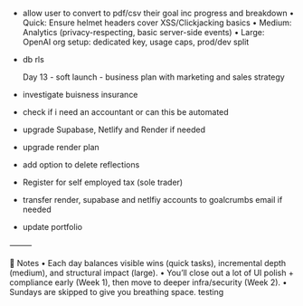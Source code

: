 - allow user to convert to pdf/csv their goal inc progress and breakdown
  • Quick: Ensure helmet headers cover XSS/Clickjacking basics
  • Medium: Analytics (privacy-respecting, basic server-side events)
  • Large: OpenAI org setup: dedicated key, usage caps, prod/dev split
- db rls

  Day 13 - soft launch - business plan with marketing and sales strategy

- investigate buisness insurance
- check if i need an accountant or can this be automated
- upgrade Supabase, Netlify and Render if needed
- upgrade render plan
- add option to delete reflections
- Register for self employed tax (sole trader)
- transfer render, supabase and netlfiy accounts to goalcrumbs email if needed
- update portfolio

⸻

🔎 Notes
• Each day balances visible wins (quick tasks), incremental depth (medium), and structural impact (large).
• You’ll close out a lot of UI polish + compliance early (Week 1), then move to deeper infra/security (Week 2).
• Sundays are skipped to give you breathing space. testing
